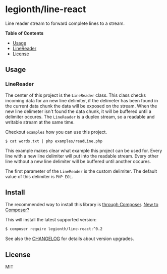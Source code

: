 # legionth/line-react

Line reader stream to forward complete lines to a stream.

**Table of Contents**
* [Usage](#usage)
 * [LineReader](#linereader)
* [License](#license)

## Usage

### LineReader

The center of this project is the `LineReader` class.
This class checks incoming data for an new line delimiter, if the delimeter has been found in the current data chunk the data will be exposed on the stream.
When the new line delimeter isn't found the data chunk,
it will be buffered until a delimiter occures.
The `LineReader` is a duplex stream, so a readable and writable stream at the same time. 

Checkout `examples` how you can use this project.

```
$ cat words.txt | php examples/readLine.php
```

This example makes clear what example this project can be used for.
Every line with a new line delimiter will put into the readable stream.
Every other line without a new line delimiter will be buffered until another occures.

The first parameter of the `LineReader` is the custom delimiter.
The default value of this delimiter is `PHP_EOL`.

## Install

The recommended way to install this library is [through Composer](https://getcomposer.org).
[New to Composer?](https://getcomposer.org/doc/00-intro.md)

This will install the latest supported version:

```bash
$ composer require legionth/line-react:^0.2
```

See also the [CHANGELOG](CHANGELOG.md) for details about version upgrades.

## License

MIT
